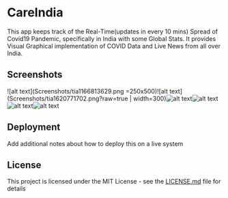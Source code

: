 # CareIndia

This app keeps track of the Real-Time(updates in every 10 mins) Spread of Covid19 Pandemic, specifically in India with some Global Stats. It provides Visual Graphical implementation of COVID Data and Live News from all over India.

## Screenshots
![alt text](Screenshots/tia1166813629.png =250x500)![alt text](Screenshots/tia1620771702.png?raw=true | width=300)![alt text](Screenshots/tia1682729890.png?raw=true)![alt text](Screenshots/tia1980716158.png?raw=true)![alt text](Screenshots/tia2068600951.png?raw=true)![alt text](Screenshots/tia757740049.png?raw=true)

## Deployment

Add additional notes about how to deploy this on a live system

## License

This project is licensed under the MIT License - see the [LICENSE.md](LICENSE.md) file for details

